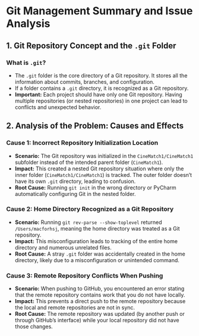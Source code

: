 # Git Management Summary and Issue Analysis

## 1. Git Repository Concept and the `.git` Folder

### What is `.git`?
- The `.git` folder is the core directory of a Git repository. It stores all the information about commits, branches, and configuration.
- If a folder contains a `.git` directory, it is recognized as a Git repository.
- **Important:** Each project should have only one Git repository. Having multiple repositories (or nested repositories) in one project can lead to conflicts and unexpected behavior.

## 2. Analysis of the Problem: Causes and Effects

### Cause 1: Incorrect Repository Initialization Location
- **Scenario:** The Git repository was initialized in the `CineMatch1/CineMatch1` subfolder instead of the intended parent folder (`CineMatch1`).
- **Impact:** This created a nested Git repository situation where only the inner folder (`CineMatch1/CineMatch1`) is tracked. The outer folder doesn’t have its own `.git` directory, leading to confusion.
- **Root Cause:** Running `git init` in the wrong directory or PyCharm automatically configuring Git in the nested folder.

### Cause 2: Home Directory Recognized as a Git Repository
- **Scenario:** Running `git rev-parse --show-toplevel` returned `/Users/macforhsj`, meaning the home directory was treated as a Git repository.
- **Impact:** This misconfiguration leads to tracking of the entire home directory and numerous unrelated files.
- **Root Cause:** A stray `.git` folder was accidentally created in the home directory, likely due to a misconfiguration or unintended command.

### Cause 3: Remote Repository Conflicts When Pushing
- **Scenario:** When pushing to GitHub, you encountered an error stating that the remote repository contains work that you do not have locally.
- **Impact:** This prevents a direct push to the remote repository because the local and remote repositories are not in sync.
- **Root Cause:** The remote repository was updated (by another push or through GitHub’s interface) while your local repository did not have those changes.

